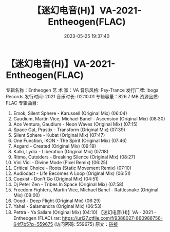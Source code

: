 ﻿---
title: 【迷幻电音(H)】VA-2021-Entheogen(FLAC)
date: 2023-05-25 19:37:40
categories: 古典音乐、新世纪、纯音雅乐
tags: 纯音雅乐
---
# 【迷幻电音(H)】VA-2021-Entheogen(FLAC)

专辑名称：Entheogen
艺 术 家：VA
音乐风格: Psy-Trance
发行厂牌: Iboga Records
发行时间: 2021
音乐时长: 02:10:01
专辑容量：826.7 MB
资源品质: FLAC
专辑曲目:
01. Emok, Silent Sphere - Karussell (Original Mix) (06:04)
02. Gaudium, Martin Vice, Michael Banel - Ascension (Original
Mix) (08:30)
03. Ace Ventura, Gaudium - Neon Waves (Original Mix) (07:15)
04. Space Cat, Prastix - Transform (Original Mix) (07:39)
05. Silent Sphere - Kubat (Original Mix) (07:47)
06. One Function, IKON - The Spirit (Original Mix) (07:46)
07. Asgard - Created (Original Mix) (09:19)
08. Kalki, Lydia - Liberation (Original Mix) (07:18)
09. Ritmo, Outsiders - Breaking Silence (Original Mix)
(08:27)
10. Vini Vici - Divine Mode (Pixel Remix) (06:25)
11. Critical Choice - Roots (Static Movement Remix) (07:10)
12. Audiodact - Life Becomes A Loop (Original Mix) (06:51)
13. Coexist - Don't Go (Original Mix) (04:51)
14. Dj Peter Zen - Tribes In Space (Original Mix) (07:58)
15. Freedom Fighters, Martin Vice, Michael Banel - Rattlesnake
(Original Mix) (09:00)
16. Oood - Deep Flight (Original Mix) (06:29)
17. Yahel - Salamandra (Original Mix) (06:53)
18. Pettra - Ya Sallam (Original Mix) (04:10)
【迷幻电音(H)】VA - 2021 - Entheogen (FLAC).rar: https://url27.ctfile.com/f/9388027-860988756-64f7b5?p=559675
(访问密码: 559675)
原文：[链接](https://blog.sina.com.cn/s/blog_1647c7e760103121e.html)